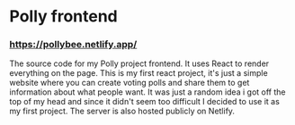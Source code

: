 # Polly frontend
### https://pollybee.netlify.app/

The source code for my Polly project frontend. It uses React to render everything on the page.
This is my first react project, it's just a simple website where you can create voting polls and share them to get information about what people want.
It was just a random idea i got off the top of my head and since it didn't seem too difficult I decided to use it as my first project. The server is also hosted publicly on Netlify.
